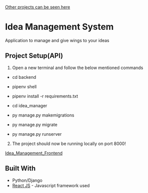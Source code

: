 <a href="https://github.com/MohanChhabaria">Other projects can be seen here</a>

# Idea Management System

Application to manage and give wings to your ideas


## Project Setup(API)

1. Open a new terminal and follow the below mentioned commands

 * cd backend

 * pipenv shell

 * pipenv install -r requirements.txt

 * cd idea_manager

 * py manage.py makemigrations

 * py manage.py migrate

 * py manage.py runserver

2. The project should now be running locally on port 8000!

<a href="https://github.com/idontknowtocode/Idea_Management_frontend">Idea_Management_Frontend</a>

## Built With

* Python/Django 
* [React JS](https://reactjs.org/) - Javascript framework used


